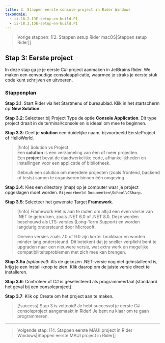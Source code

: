 ```yaml
---
title: 3. Stappen eerste console project in Rider Windows
taxonomie:
  - ii-18.2.IDE-setup-en-build.PI
  - ii-18.3.IDE-setup-en-build.PI
---
```


> Vorige stappen: [[2. Stappen setup Rider macOS|Stappen setup Rider]]

## Stap 3: Eerste project
In deze stap ga je je eerste C#-project aanmaken in JetBrains Rider. We maken een eenvoudige consoleapplicatie, waarmee je straks je eerste stuk code kunt schrijven en uitvoeren.

### Stappenplan

**Stap 3.1**: Start Rider via het Startmenu of bureaublad. Klik in het startscherm op **New Solution**.

**Stap 3.2**: Selecteer bij Project Type de optie **Console Application**. Dit type project draait in de terminal/console en is ideaal om mee te beginnen.

**Stap 3.3**: Geef je **solution** een duidelijke naam, bijvoorbeeld EersteProject of HelloWorld.

> [!info] Solution vs Project  
> Een **solution** is een verzameling van één of meer projecten.  
> Een **project** bevat de daadwerkelijke code, afhankelijkheden en instellingen voor een applicatie of bibliotheek.  
> 
> Gebruik een solution om meerdere projecten (zoals frontend, backend of tests) samen te organiseren binnen één omgeving.

**Stap 3.4**: Kies een directory (map) op je computer waar je project opgeslagen moet worden. `Bijvoorbeeld Documenten\School\CSharp.`

**Stap 3.5**: Selecteer het gewenste Target **Framework**.

> [!info] Framework
> Het is aan te raden om altijd een even versie van .NET te gebruiken, zoals .NET 6.0 of .NET 8.0. Deze worden beschouwd als LTS-versies (Long-Term Support) en worden langdurig ondersteund door Microsoft.
> 
> Oneven versies zoals 7.0 of 9.0 zijn korter bruikbaar en worden minder lang ondersteund. Dit betekent dat je sneller verplicht bent te upgraden naar een nieuwere versie, wat extra werk en mogelijke compatibiliteitsproblemen met zich mee kan brengen.

**Stap 3.5a** *(optioneel)*: Als de gekozen .NET-versie nog niet geïnstalleerd is, krijg je een Install-knop te zien. Klik daarop om de juiste versie direct te installeren.

**Stap 3.6**: Controleer of C# is geselecteerd als programmeertaal (standaard het geval bij een consoleproject).

**Stap 3.7**: Klik op Create om het project aan te maken.

> [!success] Stap 3 is voltooid!
> Je hebt succesvol je eerste C#-consoleproject aangemaakt in Rider! Je bent nu klaar om te gaan programmeren.

---

> Volgende stap: [[4. Stappen eerste MAUI project in Rider Windows|Stappen eerste MAUI project in Rider]]
